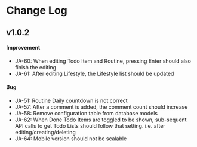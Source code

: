 # Change Log

## v1.0.2
#### Improvement
* JA-60: When editing Todo Item and Routine, pressing Enter should also finish the editing
* JA-61: After editing Lifestyle, the Lifestyle list should be updated

#### Bug
* JA-51: Routine Daily countdown is not correct
* JA-57: After a comment is added, the comment count should increase
* JA-58: Remove configuration table from database models
* JA-62: When Done Todo Items are toggled to be shown, sub-sequent API calls to get Todo Lists should follow that setting. i.e. after editing/creating/deleting
* JA-64: Mobile version should not be scalable